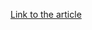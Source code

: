 [Link to the article](https://www.akamai.com/blog/security/visualize-visitor-prioritization-in-real-time-with-mpulse)
